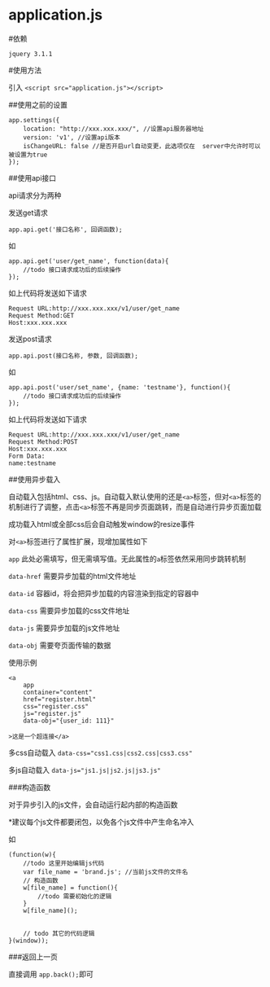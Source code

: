 # application.js

#依赖

`jquery 3.1.1`

#使用方法

引入 `<script src="application.js"></script>`

##使用之前的设置

```
app.settings({
	location: "http://xxx.xxx.xxx/", //设置api服务器地址
	version: 'v1', //设置api版本
	isChangeURL: false //是否开启url自动变更，此选项仅在  server中允许时可以被设置为true
});
```

##使用api接口

api请求分为两种

发送get请求

```
app.api.get('接口名称', 回调函数);
```
如

```
app.api.get('user/get_name', function(data){
    //todo 接口请求成功后的后续操作
});
```

如上代码将发送如下请求

```
Request URL:http://xxx.xxx.xxx/v1/user/get_name
Request Method:GET
Host:xxx.xxx.xxx
```

发送post请求

`app.api.post(接口名称, 参数, 回调函数);`

如

```
app.api.post('user/set_name', {name: 'testname'}, function(){
    //todo 接口请求成功后的后续操作
});
```

如上代码将发送如下请求

```
Request URL:http://xxx.xxx.xxx/v1/user/get_name
Request Method:POST
Host:xxx.xxx.xxx
Form Data:
name:testname
```


##使用异步载入

自动载入包括html、css、js。自动载入默认使用的还是`<a>`标签，但对`<a>`标签的机制进行了调整，点击`<a>`标签不再是同步页面跳转，而是自动进行异步页面加载

成功载入html或全部css后会自动触发window的resize事件

对`<a>`标签进行了属性扩展，现增加属性如下

`app` 此处必需填写，但无需填写值。无此属性的`a`标签依然采用同步跳转机制

`data-href` 需要异步加载的html文件地址

`data-id`    容器id，将会把异步加载的内容渲染到指定的容器中

`data-css` 需要异步加载的css文件地址

`data-js` 需要异步加载的js文件地址

`data-obj` 需要夸页面传输的数据

使用示例
```
<a 
	app
	container="content"
	href="register.html"
	css="register.css"
	js="register.js"
	data-obj="{user_id: 111}"

>这是一个超连接</a>
```
多css自动载入
`data-css="css1.css|css2.css|css3.css"`

多js自动载入
`data-js="js1.js|js2.js|js3.js"`


###构造函数

对于异步引入的js文件，会自动运行起内部的构造函数

*建议每个js文件都要闭包，以免各个js文件中产生命名冲入

如

```
(function(w){
    //todo 这里开始编辑js代码
	var file_name = 'brand.js'; //当前js文件的文件名
	// 构造函数
	w[file_name] = function(){
		//todo 需要初始化的逻辑
	}
	w[file_name]();
	
	
	// todo 其它的代码逻辑
}(window));
```

###返回上一页

直接调用 `app.back();`即可


